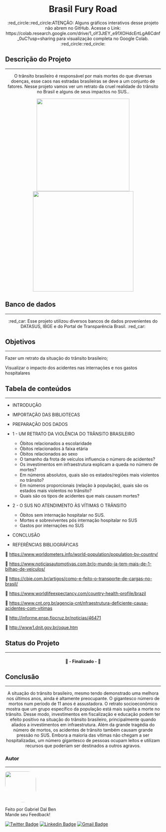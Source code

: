 <h1 align="center">Brasil Fury Road</h1>

<p align="center">:red_circle::red_circle:ATENÇÃO: Alguns gráficos interativos desse projeto não abrem no GitHub. Acesse o Link: https://colab.research.google.com/drive/1_oY3JtEY_e91XOHdcErtLgA6Cdnf_0uC?usp=sharing para visualização completa no Google Colab. :red_circle::red_circle:</p>


## Descrição do Projeto
---
<p align="center">O trânsito brasileiro é responsável por mais mortes do que diversas doenças, esse caos nas estradas brasileiras se deve a um conjunto de fatores. Nesse projeto vamos ver um retrato da cruel realidade do trânsito no Brasil e alguns de seus impactos no SUS..</p>

<p float="left">
  <p align="center">
  <img src="https://lh5.googleusercontent.com/cSMRQ0gd81ZKFJFC_e9r8k-hJ1DN1cCPoEOvEGd2KHWCQl_53tODIpVYnPPhrnBVlR6g7Yq2zoX8oS38kBLn1brcztGzf27xKUc6WnCPiigzHqJM-eYhQY9y9DqqODj1GEXtBOXm" width="300" /> 
  <img src="https://imagens.ebc.com.br/xW00ic0F3GfBP38EX1X51XyHzoc=/1170x700/smart/https://agenciabrasil.ebc.com.br/sites/default/files/thumbnails/image/mca_090120dsc_63675436.jpg?itok=yWT7WOva" width="325" />
</p>



## Banco de dados
---
<p align="center"> :red_car: Esse projeto utilizou diversos bancos de dados provenientes do DATASUS, IBGE e do Portal de Transparência Brasil. :red_car: </p>



## Objetivos
---
<p align="left"> Fazer um retrato da situação do trânsito brasileiro;

Visualizar o impacto dos acidentes nas internações e nos gastos hospitalares</p>

## Tabela de conteúdos
---
<!--ts-->
   * INTRODUÇÃO
   * IMPORTAÇÃO DAS BIBLIOTECAS
   * PREPARAÇÃO DOS DADOS
   * 1 - UM RETRATO DA VIOLÊNCIA DO TRÂNSITO BRASILEIRO
      * Óbitos relacionados a escolaridade
      * Óbitos relacionados à faixa etária
      * Óbitos relacionados ao sexo
      * O tamanho da frota de veículos influencia o número de acidentes?
      * Os investimentos em infraestrutura explicam a queda no número de mortes?
      * Em números absolutos, quais são os estados/regiões mais violentos no trânsito?
      * Em números proporcionais (relação à população), quais são os estados mais violentos no trânsito?
      * Quais são os tipos de acidentes que mais causam mortes?
 
   * 2 - O SUS NO ATENDIMENTO ÀS VÍTIMAS O TRÂNSITO
      * Óbitos sem internação hospitalar no SUS.
      * Mortes e sobreviventes pós internação hospitalar no SUS
      * Gastos por internações no SUS
   * CONCLUSÃO
   * REFERÊNCIAS BIBLIOGRÁFICAS
   
:newspaper:  https://www.worldometers.info/world-population/population-by-country/

:newspaper:  https://www.noticiasautomotivas.com.br/o-mundo-ja-tem-mais-de-1-bilhao-de-veiculos/

:newspaper:  https://cbie.com.br/artigos/como-e-feito-o-transporte-de-cargas-no-brasil/

:newspaper:  https://www.worldlifeexpectancy.com/country-health-profile/brazil

:newspaper:  https://www.cnt.org.br/agencia-cnt/nfraestrutura-deficiente-causa-acidentes-com-vitimas

:newspaper:  http://informe.ensp.fiocruz.br/noticias/46471

:newspaper:  http://www1.dnit.gov.br/oque.htm

<!--te-->

## Status do Projeto
---
<h4 align="center"> 🚀  - Finalizado -  🚀 </h4>


## Conclusão
---

<p align="center">A situação do trânsito brasileiro, mesmo tendo demonstrado uma melhora nos últimos anos, ainda é altamente preocupante. O gigantesco número de mortos num período de 11 anos é assustadora. O retrato socioeconômico mostra que um grupo específico da população está mais sujeita a morte no trânsito. Desse modo, investimentos em fiscalização e educação podem ter efeito positivo na situação do trânsito brasileiro, principalmente quando aliados a investimentos em infraestrutura. Além da grande tragédia do número de mortos, os acidentes de trânsito também causam grande pressão no SUS. Embora a maioria das vítimas não chegam a ser hospitalizadas, um número gigantesco de pessoas ocupam leitos e utilizam recursos que poderiam ser destinados a outros agravos.</p>


### Autor
---

 <img style="border-radius:  10% 30% 50% 70%;" src="https://avatars3.githubusercontent.com/u/16099477?s=400&u=9c91a633df96d3a8907f7a12ba7e2dade0482c72&v=4" width="100px;" alt=""/>
 <br />
 
Feito por Gabriel Dal Ben
<br />
Mande seu Feedback!

[![Twitter Badge](https://img.shields.io/badge/-@gabriel_bd-1ca0f1?style=flat-square&labelColor=1ca0f1&logo=twitter&logoColor=white&link=https://twitter.com/gabriel_bd)](https://twitter.com/gabriel_bd) [![Linkedin Badge](https://img.shields.io/badge/-Gabriel-blue?style=flat-square&logo=Linkedin&logoColor=white&link=https://www.linkedin.com/in/gabrieldalben/)](www.linkedin.com/in/gabrieldalben/) 
[![Gmail Badge](https://img.shields.io/badge/-gbdalbem.26@gmail.com-c14438?style=flat-square&logo=Gmail&logoColor=white&link=mailto:gbdalbem.26@gmail.com)](mailto:gbdalbem.26@gmail.com)
